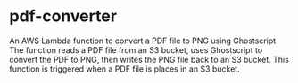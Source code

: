 # pdf-converter

An AWS Lambda function to convert a PDF file to PNG using Ghostscript. The function reads a PDF file from an S3 bucket, uses Ghostscript to convert the PDF to PNG, then writes the PNG file back to an S3 bucket. This function is triggered when a PDF file is places in an S3 bucket. 
